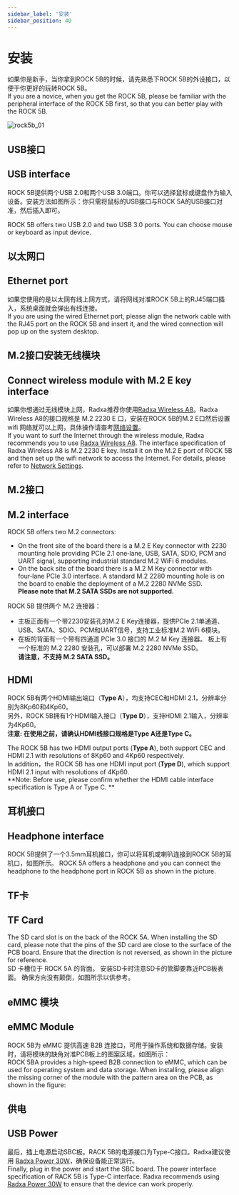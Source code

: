 ```yaml
---
sidebar_label: '安装'
sidebar_position: 40
---
```


# 安装

如果你是新手，当你拿到ROCK 5B的时候，请先熟悉下ROCK 5B的外设接口，以便于你更好的玩转ROCK 5B。  
If you are a novice, when you get the ROCK 5B, please be familiar with the peripheral interface of the ROCK 5B first, so that you can better play with the ROCK 5B.  

![rock5b_01](/zh/img/rock5b/rock-5b-01.png)

## USB接口
## USB interface
ROCK 5B提供两个USB 2.0和两个USB 3.0端口。你可以选择鼠标或键盘作为输入设备。安装方法如图所示：你只需将鼠标的USB接口与ROCK 5A的USB接口对准，然后插入即可。  

ROCK 5B offers two USB 2.0 and two USB 3.0 ports. You can choose mouse or keyboard as input device.  

## 以太网口
## Ethernet port
如果您使用的是以太网有线上网方式，请将网线对准ROCK 5B上的RJ45端口插入，系统桌面就会弹出有线连接。  
If you are using the wired Ethernet port, please align the network cable with the RJ45 port on the ROCK 5B and insert it, and the wired connection will pop up on the system desktop.


## M.2接口安装无线模块
## Connect wireless module with M.2 E key interface
如果你想通过无线模块上网，Radxa推荐你使用[Radxa Wireless A8](https://docs.radxa.com/accessories/wireless-a8)。Radxa Wireless A8的接口规格是 M.2 2230 E 口，安装在ROCK 5B的M.2 E口然后设置 wifi 网络就可以上网，具体操作请查考[网络设置](https://docs.radxa.com/radxa-os/network)。  
If you want to surf the Internet through the wireless module, Radxa recommends you to use [Radxa Wireless A8](https://docs.radxa.com/accessories/wireless-a8). The interface specification of Radxa Wireless A8 is M.2 2230 E key. Install it on the M.2 E port of ROCK 5B and then set up the wifi network to access the Internet. For details, please refer to [Network Settings](https://docs.radxa.com/radxa-os/network).

## M.2接口
## M.2 interface
ROCK 5B offers two M.2 connectors:
- On the front site of the board there is a M.2 E Key connector with 2230 mounting hole providing PCIe 2.1 one‑lane, USB, SATA, SDIO, PCM and UART signal, supporting industrial standard M.2 WiFi 6 modules. 
- On the back site of the board there is a M.2 M Key connector with four‑lane PCIe 3.0 interface. A standard M.2 2280 mounting hole is on the board to enable the deployment of a M.2 2280 NVMe SSD.   
**Please note that M.2 SATA SSDs are not supported.**  


ROCK 5B 提供两个 M.2 连接器：  
- 主板正面有一个带2230安装孔的M.2 E Key连接器，提供PCIe 2.1单通道、USB、SATA、SDIO、PCM和UART信号，支持工业标准M.2 WiFi 6模块。  
- 在板的背面有一个带有四通道 PCIe 3.0 接口的 M.2 M Key 连接器。 板上有一个标准的 M.2 2280 安装孔，可以部署 M.2 2280 NVMe SSD。  
**请注意，不支持 M.2 SATA SSD。**    


## HDMI
ROCK 5B有两个HDMI输出端口（**Type A**），均支持CEC和HDMI 2.1，分辨率分别为8Kp60和4Kp60。  
另外，ROCK 5B拥有1个HDMI输入接口（**Type D**），支持HDMI 2.1输入，分辨率为4Kp60。  
**注意: 在使用之前，请确认HDMI线接口规格是Type A还是Type C。**

The ROCK 5B has two HDMI output ports (**Type A**), both support CEC and HDMI 2.1 with resolutions of 8Kp60 and 4Kp60 respectively.   
In addition，the ROCK 5B has one HDMI input port (**Type D**), which support HDMI 2.1 input with resolutions of 4Kp60.     
**Note: Before use, please confirm whether the HDMI cable interface specification is Type A or Type C. ** 

## 耳机接口
## Headphone interface
ROCK 5B提供了一个3.5mm耳机接口，你可以将耳机或喇叭连接到ROCK 5B的耳机口，如图所示。
ROCK 5A offers a headphone and you can connect the headphone to the headphone port in ROCK 5B as shown in the picture.


## TF卡
## TF Card
The SD card slot is on the back of the ROCK 5A. When installing the SD card, please note that the pins of the SD card are close to the surface of the PCB board. Ensure that the direction is not reversed, as shown in the picture for reference.   
SD 卡槽位于 ROCK 5A 的背面。 安装SD卡时注意SD卡的管脚要靠近PCB板表面。 确保方向没有颠倒，如图所示以供参考。  


## eMMC 模块 
## eMMC Module

ROCK 5B为 eMMC 提供高速 B2B 连接口，可用于操作系统和数据存储。安装时，请将模块的缺角对准PCB板上的图案区域，如图所示：  
ROCK 5BA provides a high-speed B2B connection to eMMC, which can be used for operating system and data storage. When installing, please align the missing corner of the module with the pattern area on the PCB, as shown in the figure:    


## 供电
## USB Power
最后，插上电源启动SBC板。RACK 5B的电源接口为Type-C接口。Radxa建议使用 [Radxa Power 30W](https://docs.radxa.com/accessories/pd_30w)，确保设备能正常运行。    
Finally, plug in the power and start the SBC board. The power interface specification of RACK 5B is Type-C interface. Radxa recommends using [Radxa Power 30W](https://docs.radxa.com/accessories/pd_30w) to ensure that the device can work properly.    





